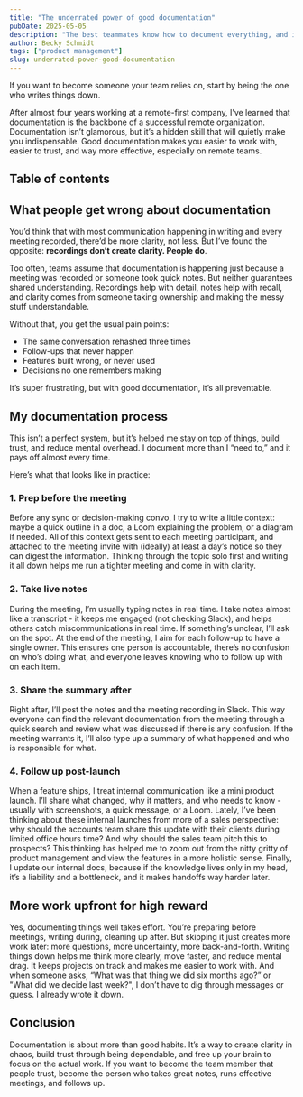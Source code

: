 ```yaml
---  
title: "The underrated power of good documentation"  
pubDate: 2025-05-05  
description: "The best teammates know how to document everything, and it’s a skill that can make all the difference. Here’s how I use it to stay organized and keep projects on track."  
author: Becky Schmidt
tags: ["product management"]
slug: underrated-power-good-documentation
---
```

If you want to become someone your team relies on, start by being the one who writes things down.

After almost four years working at a remote-first company, I’ve learned that documentation is the backbone of a successful remote organization. Documentation isn’t glamorous, but it’s a hidden skill that will quietly make you indispensable. Good documentation makes you easier to work with, easier to trust, and way more effective, especially on remote teams.

## Table of contents

## **What people get wrong about documentation**

You’d think that with most communication happening in writing and every meeting recorded, there’d be more clarity, not less. But I’ve found the opposite: **recordings don’t create clarity. People do**.

Too often, teams assume that documentation is happening just because a meeting was recorded or someone took quick notes. But neither guarantees shared understanding. Recordings help with detail, notes help with recall, and clarity comes from someone taking ownership and making the messy stuff understandable.

Without that, you get the usual pain points:

* The same conversation rehashed three times  
* Follow-ups that never happen  
* Features built wrong, or never used  
* Decisions no one remembers making

It’s super frustrating, but with good documentation, it’s all preventable.

## **My documentation process**

This isn’t a perfect system, but it’s helped me stay on top of things, build trust, and reduce mental overhead. I document more than I “need to,” and it pays off almost every time.

Here’s what that looks like in practice:

### **1\. Prep before the meeting**

Before any sync or decision-making convo, I try to write a little context: maybe a quick outline in a doc, a Loom explaining the problem, or a diagram if needed. All of this context gets sent to each meeting participant, and attached to the meeting invite with (ideally) at least a day’s notice so they can digest the information. Thinking through the topic solo first and writing it all down helps me run a tighter meeting and come in with clarity.

### **2\. Take live notes**

During the meeting, I’m usually typing notes in real time. I take notes almost like a transcript \- it keeps me engaged (not checking Slack), and helps others catch miscommunications in real time. If something’s unclear, I’ll ask on the spot. At the end of the meeting, I aim for each follow-up to have a single owner. This ensures one person is accountable, there’s no confusion on who’s doing what, and everyone leaves knowing who to follow up with on each item.

### **3\. Share the summary after**

Right after, I’ll post the notes and the meeting recording in Slack. This way everyone can find the relevant documentation from the meeting through a quick search and  review what was discussed if there is any confusion. If the meeting warrants it, I’ll also type up a summary of what happened and who is responsible for what.

### **4\. Follow up post-launch**

When a feature ships, I treat internal communication like a mini product launch. I’ll share what changed, why it matters, and who needs to know \- usually with screenshots, a quick message, or a Loom. Lately, I’ve been thinking about these internal launches from more of a sales perspective: why should the accounts team share this update with their clients during limited office hours time? And why should the sales team pitch this to prospects? This thinking has helped me to zoom out from the nitty gritty of product management and view the features in a more holistic sense. Finally, I update our internal docs, because if the knowledge lives only in my head, it’s a liability and a bottleneck, and it makes handoffs way harder later.

## **More work upfront for high reward**

Yes, documenting things well takes effort. You’re preparing before meetings, writing during, cleaning up after. But skipping it just creates more work later: more questions, more uncertainty, more back-and-forth. Writing things down helps me think more clearly, move faster, and reduce mental drag. It keeps projects on track and makes me easier to work with. And when someone asks, “What was that thing we did six months ago?” or "What did we decide last week?", I don’t have to dig through messages or guess. I already wrote it down.

## **Conclusion**

Documentation is about more than good habits. It’s a way to create clarity in chaos, build trust through being dependable, and free up your brain to focus on the actual work. If you want to become the team member that people trust, become the person who takes great notes, runs effective meetings, and follows up.